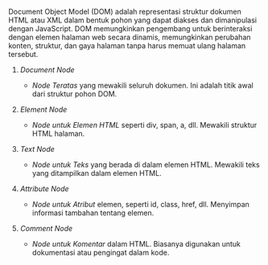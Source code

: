 Document Object Model (DOM) adalah representasi struktur dokumen HTML atau XML dalam bentuk pohon yang dapat diakses dan dimanipulasi dengan JavaScript. DOM memungkinkan pengembang untuk berinteraksi dengan elemen halaman web secara dinamis, memungkinkan perubahan konten, struktur, dan gaya halaman tanpa harus memuat ulang halaman tersebut.
1. *Document Node*
   - *Node Teratas* yang mewakili seluruh dokumen. Ini adalah titik awal dari struktur pohon DOM.

2. *Element Node*
   - *Node untuk Elemen HTML* seperti div, span, a, dll. Mewakili struktur HTML halaman.

3. *Text Node*
   - *Node untuk Teks* yang berada di dalam elemen HTML. Mewakili teks yang ditampilkan dalam elemen HTML.

4. *Attribute Node*
   - *Node untuk Atribut* elemen, seperti id, class, href, dll. Menyimpan informasi tambahan tentang elemen.

5. *Comment Node*
   - *Node untuk Komentar* dalam HTML. Biasanya digunakan untuk dokumentasi atau pengingat dalam kode.
